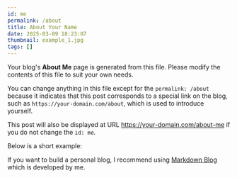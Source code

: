 ```yaml
---
id: me
permalink: /about
title: About Your Name
date: 2025-03-09 18:23:07
thumbnail: example_1.jpg
tags: []
---
```


Your blog's **About Me** page is generated from this file. Please modify the contents of this file to suit your own needs.

You can change anything in this file except for the `permalink: /about` because it indicates that this post corresponds to a special link on the blog, such as `https://your-domain.com/about`, which is used to introduce yourself.

This post will also be displayed at URL https://your-domain.com/about-me if you do not change the `id: me`.

Below is a short example:

If you want to build a personal blog, I recommend using [Markdown Blog](https://markdown-blog.com) which is developed by me.
